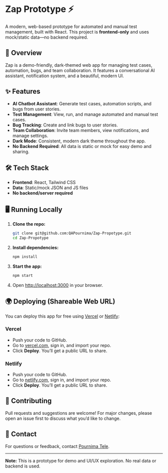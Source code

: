 # Zap Prototype ⚡️

A modern, web-based prototype for automated and manual test management, built with React. This project is **frontend-only** and uses mock/static data—no backend required.

## 🚀 Overview
Zap is a demo-friendly, dark-themed web app for managing test cases, automation, bugs, and team collaboration. It features a conversational AI assistant, notification system, and a beautiful, modern UI.

## ✨ Features
- **AI Chatbot Assistant**: Generate test cases, automation scripts, and bugs from user stories.
- **Test Management**: View, run, and manage automated and manual test cases.
- **Bug Tracking**: Create and link bugs to user stories.
- **Team Collaboration**: Invite team members, view notifications, and manage settings.
- **Dark Mode**: Consistent, modern dark theme throughout the app.
- **No Backend Required**: All data is static or mock for easy demo and sharing.

## 🛠️ Tech Stack
- **Frontend**: React, Tailwind CSS
- **Data**: Static/mock JSON and JS files
- **No backend/server required**

## 🖥️ Running Locally
1. **Clone the repo:**
   ```bash
   git clone git@github.com:QAPournima/Zap-Propotype.git
   cd Zap-Propotype
   ```
2. **Install dependencies:**
   ```bash
   npm install
   ```
3. **Start the app:**
   ```bash
   npm start
   ```
4. Open [http://localhost:3000](http://localhost:3000) in your browser.

## 🌍 Deploying (Shareable Web URL)
You can deploy this app for free using [Vercel](https://vercel.com/) or [Netlify](https://netlify.com/):

### **Vercel**
- Push your code to GitHub.
- Go to [vercel.com](https://vercel.com/), sign in, and import your repo.
- Click **Deploy**. You’ll get a public URL to share.

### **Netlify**
- Push your code to GitHub.
- Go to [netlify.com](https://netlify.com/), sign in, and import your repo.
- Click **Deploy**. You’ll get a public URL to share.

## 🤝 Contributing
Pull requests and suggestions are welcome! For major changes, please open an issue first to discuss what you’d like to change.

## 📧 Contact
For questions or feedback, contact [Pournima Tele](mailto:pournima.tele@gmail.com).

---

**Note:** This is a prototype for demo and UI/UX exploration. No real data or backend is used.
